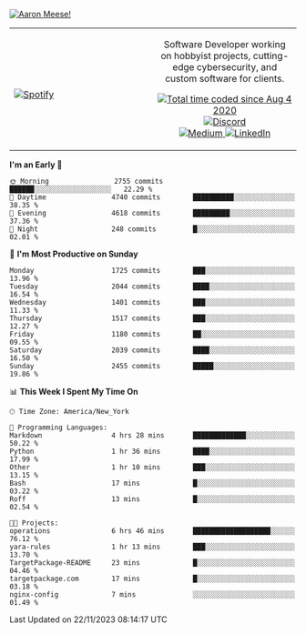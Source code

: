 [![Aaron Meese!](https://user-images.githubusercontent.com/17814535/88975338-a2aabf00-d27f-11ea-963f-8a19608716b4.png)](https://github.com/ajmeese7/readme-ascii "README ASCII")

<!-- Modified from project here: https://github.com/novatorem/novatorem -->
<table width="100%">
  <tr>
  <td width="50%">

&nbsp; <br> [![Spotify](https://ajmeese7.vercel.app/api/spotify)](https://open.spotify.com/user/ajmeese)

  </td>
  <td width="50%">
    <p align="center">
    Software Developer working on hobbyist projects, cutting-edge cybersecurity, and custom software for clients.
    </p>
    <p align="center">
      <a href="https://wakatime.com/@f726891d-3b02-46cd-9b60-e8c59f9e2b14">
        <img src="https://wakatime.com/badge/user/f726891d-3b02-46cd-9b60-e8c59f9e2b14.svg" alt="Total time coded since Aug 4 2020" title="WakaTime" />
      </a>
      <a href="http://link.aaronmeese.com/discord">
        <img src="https://img.shields.io/badge/discord-ajmeese7%234835-369?style=flat-square&logo=discord&logoColor=white&color=purple" alt="Discord" title="Discord">
      </a>
      <br />
      <a href="https://link.aaronmeese.com/medium">
        <img src="https://img.shields.io/badge/medium-ajmeese7-1DB954?style=flat-square&logo=medium&logoColor=white" alt="Medium" title="Medium">
      </a>
      <a href="https://link.aaronmeese.com/linkedin">
        <img src="https://img.shields.io/badge/linkedIn-aaronmeese-1DB954?style=flat-square&logo=linkedin&logoColor=white&color=blue" alt="LinkedIn" title="LinkedIn">
      </a>
    </p>
  </td>

</table>

[//]: <> (The `&nbsp;` is to have Aphelion take up more space)

<!--START_SECTION:waka-->
**I'm an Early 🐤** 

```text
🌞 Morning                2755 commits        ██████░░░░░░░░░░░░░░░░░░░   22.29 % 
🌆 Daytime                4740 commits        ██████████░░░░░░░░░░░░░░░   38.35 % 
🌃 Evening                4618 commits        █████████░░░░░░░░░░░░░░░░   37.36 % 
🌙 Night                  248 commits         █░░░░░░░░░░░░░░░░░░░░░░░░   02.01 % 
```
📅 **I'm Most Productive on Sunday** 

```text
Monday                   1725 commits        ███░░░░░░░░░░░░░░░░░░░░░░   13.96 % 
Tuesday                  2044 commits        ████░░░░░░░░░░░░░░░░░░░░░   16.54 % 
Wednesday                1401 commits        ███░░░░░░░░░░░░░░░░░░░░░░   11.33 % 
Thursday                 1517 commits        ███░░░░░░░░░░░░░░░░░░░░░░   12.27 % 
Friday                   1180 commits        ██░░░░░░░░░░░░░░░░░░░░░░░   09.55 % 
Saturday                 2039 commits        ████░░░░░░░░░░░░░░░░░░░░░   16.50 % 
Sunday                   2455 commits        █████░░░░░░░░░░░░░░░░░░░░   19.86 % 
```


📊 **This Week I Spent My Time On** 

```text
🕑︎ Time Zone: America/New_York

💬 Programming Languages: 
Markdown                 4 hrs 28 mins       █████████████░░░░░░░░░░░░   50.22 % 
Python                   1 hr 36 mins        ████░░░░░░░░░░░░░░░░░░░░░   17.99 % 
Other                    1 hr 10 mins        ███░░░░░░░░░░░░░░░░░░░░░░   13.15 % 
Bash                     17 mins             █░░░░░░░░░░░░░░░░░░░░░░░░   03.22 % 
Roff                     13 mins             █░░░░░░░░░░░░░░░░░░░░░░░░   02.54 % 

🐱‍💻 Projects: 
operations               6 hrs 46 mins       ███████████████████░░░░░░   76.12 % 
yara-rules               1 hr 13 mins        ███░░░░░░░░░░░░░░░░░░░░░░   13.70 % 
TargetPackage-README     23 mins             █░░░░░░░░░░░░░░░░░░░░░░░░   04.46 % 
targetpackage.com        17 mins             █░░░░░░░░░░░░░░░░░░░░░░░░   03.18 % 
nginx-config             7 mins              ░░░░░░░░░░░░░░░░░░░░░░░░░   01.49 % 
```


 Last Updated on 22/11/2023 08:14:17 UTC
<!--END_SECTION:waka-->
